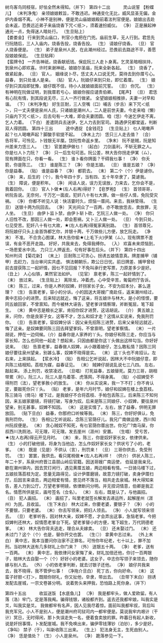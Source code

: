 <!-- { "loadSidebar": true } -->
 树鸟客鸟同枝宿，好怯全然未得知。（并下） 
第四十二出　　　灵山说誓 
【粉蝶儿】
（末判净鬼） 亲领娘娘敕旨，不敢违迟。神通变化无比，威风显圣无偏，金炉内香烟不离。 
 小神不是别神，便是灵山庙娘娘殿前着法判官便是。娘娘出去赴会未返，恐畏远近弟子来庙烧香下咒＜纸＞，须着速扮威仪。 
（净） 正是展起神通光一点，免得迷人暗处行。 
（生旦贴上）  
【娄娄金】
 行来到灵山庙口，判官小鬼把在门兜。庙前生草，无人行到。君恁先行阮随后，三人入庙内，烧香告投，烧香告投。 
（生） 请娘仔烧香。 
（旦） 官人烧香便是。 
（生） 弟子是泉州人民，在此潮州经过。恐畏前去路途不平，善愿投娘娘保庇。 
（生旦贴拜）  
【蛮牌令】
 一齐告神祇，烧香献纸钱。保庇阮三人走卜身离。乞灵圣暗相扶持，到泉州心即欢喜。许时来谢神祇，娘娘尔圣庙，阮来全新各起。 
（生） 烧香了，做紧起身。 
（旦） 官人， 
 姻缘说卜尽，恁丈夫人口说无凭，莫待去到你厝亏心。 
 益春， 
 到只处谁人是亲。 
（贴） 官人，阮娘仔来到只处，即忆着厝。 
（生） 娘仔到只其段即犹豫，娘仔既不信，待小人就娘娘面前咒誓。 
（旦） 你咒。 
（生） 有神明在阮做证明，到我厝若亏心，娘娘你报应谴责伯卿。 
【尾声】
（旦） 君恁有心阮有情，到其段说无尽，三人一齐行做紧。 
 全望娘娘相推排，夫妻一对早和谐。 
（下）（末判净鬼） 好生叵耐，三人空嘴（口）哺舌（步舌）来下咒＜纸＞，只一丈夫便是泉州人氏，只诸娘是潮州人，二人是前世夫妻。今走来咱（懒）只庙内下咒＜纸＞，后去句有一大难，即会夫妻团圆。咱（恁）今迷乞伊走不离，乞人力着。 
（下白） 差遣阴兵去迷伊，乞人力去到官司。 
 路遇伊兄都堂返，判断双人得团圆。 
第四十三出　　　途中遇捉 
【金钱花】
（生旦贴上） 乜人喝噉声起？乜人喝噉声起？脚酸手软提不起。 
（净末上力） 恁只三人走去值？ 
（合） 告将军，可怜见，卜钱银无半厘。饶阮性命返乡里。 
（净末） 阮不是贼，阮是知州差来力恁三人。 
（生） 官差跪伊做乜！ 
（起白） 刀剑虽利，不斩无罪之人。你是乜人卜力阮？ 
（净） 只一后生句可恶。阮公差，林大告你拐走伊某（ㄙ），现有牌面在只，你看一看。 
（生） 谁卜看你牌面？干碍我乜事！ 
（净） 你夭箭，你是陈三。 
（生） 谁是陈三？ 
（净） 你是五娘。 
（旦） 谁是五娘？ 
（净） 你是益春。 
（贴） 谁是益春？ 
（净） 都箭去。 
（末） 第二个（个）伊是谑你。 
（净） 来，后生的（个），我今年四十岁，当有四、五十年皁隶了，莫谑我。 
（生） 障说，便是积年。 
（净） 闲话人说，误力无误放，力来去，乞你会不是，我着回你。 
（旦） 官人卜做★(左人右再)得好？ 
【皂罗袍】
（生） 首领哥哥，听阮告说。无奈何，千万乞一面皮。犯奸八十有乜大罪。做一些仔人情，免阮受灾祸。 
（净） 你都不听见人说：快活霎时久，烦恼一厝间。来去，我袂管得。 
（生旦） 送银十两为阮回去。 
（净） 天光间众了一百两，亦不敢放恁去，卖放罪，无人坐。 
（生旦） 由伊卜监卜禁，由伊卜斩卜砍，乞阮三人做一处。 
（净） 你只人旧性不改，那因三人做一处，即会惹祸，又卜三人做一处。 
（旦） 今到只处，乜见受苦。犯奸八十有乜大故，★(左人右再)得冤家离别路。 
（生） 首领尊兄，将阮娘仔只头上金首饰都乞你，并银十两，千万做些儿方便，放乞阮走。 
（净末） 不准。 
 不合贪心图谋，林大告你偷★(上毛下火)伊某（ㄙ）。现有牌票不差误，有金不恶开走路。 
 好好，共我来去，免得我缚你。 
（入） 欢喜未来烦恼到，一场恩爱水中流。 
 力只三人押返去，句有好事在后头。（并下） 
第四十四出　　　知州判词 
【菊花新】
（末上） 叵耐陈三可贪心，拐诱五娘情意真。牌差捕甲（铺甲）去赶力，当台审问实共虚。 
 惧法朝朝乐，欺公日日忧。前日牌差、捕甲曾经前去提获陈三一起奸情，因乜不见回报？不免叫承行吏写票，力原差多少是好。 
（丑上） 人心似铁，果然官法如炉。 
（见官） 禀老爹，陈三一起奸情到了。 
（末） 放过来。 
（生旦贴上） 离除龙，冲着虎。心中受辛苦，匍匐府厅告诉。 
（末） 陈三，过来，你是人养的奴婢，奸拐家长子女，不安为奴本分，甚么道理？ 
（生） 告禀老爹，容小的分诉。小的因送大哥嫂广南赴任，返来潮州经过，黄中志招小的进赘。后来轻远就近，悔了这亲，将五娘许与林大，是小的怪恨，要同五娘回家，不曾禀知。而今被林大诬告，望老爹详情察理，斧断冤屈，笔下超生。 
（末） 黄中志是粮长之家，肯招你奴才进赘，这话胡说。 
（介） 黄五娘上来，问你，你是良家子女，这等不才，怎么和奴才走？这情从实说来，免我刑罚你。 
（旦） 告禀老爹，容奴婢分诉：因父亲先招陈三进赘，后来父亲轻远就近，悔了这亲。是奴婢要同陈三回去拜望爹妈，不曾禀明，望老爹察情。 
（末） 一片胡说，押在一边伺候。（介）益春你是人家养的丫头。你娘仔和陈三走，你应当与家长知，怎么也同他一起走？想起来，只因由都是你这丫头做出这样勾当。你好好说来。 
（贴） 告禀老爹，益春做人奴婢，从小跟着娘仔，怎么敢私情？因陈三同娘仔要往泉州望亲，别甚么事，奴婢不晓得是实。 
（末） 这丫头也不肯招认。左右来，上来挟起。 
【浆水冷】
（贴） 告相公乞听说起，因林大不中阮娘仔意，即共陈三结相知。荔枝为媒，益春证见。 
（末） 贼婢仔胡说乱说七三八四。 
 左右，敲起来。 
 添上刑罚，收禁凌迟。 
（旦唱） 打死益春，五娘替死。莫力三哥，胡相带累（利）。阮三人，阮三人是鸟着答、虎落网，不得身离。 
（贴） 小奴婢受不得刑罚（法），望老爹赦小的放生。 
（末） 你从实说来，我一下不打；你不肯认定，要敲死你只丫头。 
（贴） 老爹，是年六月时节，娘仔和奴婢在楼上食荔枝。陈三骑马（倚马）楼下过，是我娘仔不合将荔枝、手帕包丢陈三。后来陈三不知何因，来五娘家磨镜，将镜打破，写身为奴。后来是陈三同娘仔、小奴婢，要往泉州望亲，别无甚事，奴婢不知因。 
（末） 这是实情了。左右，放了益春，供明无罪放回。 
（贴下旦白） 益春，你那府口听候等我。 
（末） 陈三，你好好俱认，免我刑罚你。 
（生） 告相公乞听说起，念陈三官荫仔儿。我兄广南做运使，西川知州阮叔便是。 
（末） 贪心贼奴不知死，有乜官荫你厝出世。你兄广?南马屎，你叔西川洗厕池。可无理，可无理。发去崖州（涯州）安置。 
（生唱） 受亏苦，★(左人右再)得云开见月时。 
（末） 来，陈三，你是奴奸家长女，依律供来。 
（生） 小的打破他镜，将身为当他边，怎么作奴奸家长女？供状亏了小的，老爹。 
（末） 既是（见是）不供认（言），刑罚来！ 
（旦） 三哥你供去，免受刑罚。 
（生） 罢罢，我供去。看只尾梢做★(左人右再)样！ 
（供介） 供状人陈三，年二十岁，系泉州府晋江县朋山岭后官籍。因送哥嫂广南运使， 伯延是我亲兄。歇在潮州驿内，因去赏灯闲行，遇见黄厝五娘，两边相看有情。一日骑马楼下过，五娘掞落荔枝为定。思量无路得见，设计伊厝磨镜，故意力镜打破，卖身伊厝扫厅。后因言来语去，两边相爱有情，思见终不落当，相共走去泉城。林大得知来告，差人力到公厅。万望老爹明镜，依律断问分明。并无捏词情意，伯卿是我正名。情愿所供是实，画号签名（佥名）。 
（末） 左右，既是认了，与他画招。 
（丑） 犯人画招。 
（末） 画招了，叫里老就签长解发去递运所，起解崖州（涯州）为民。且收监。 
（生下末白） 林大过来，你要老婆，要银子？ 
（净） 小的不要银，只要老婆。 
（末） 你去写领来，把妇人领去。 
（净） 小人就写领来领去。 
（旦） 老爹听告，因对林大亲，奴婢不愿，才会弄出这事，急恼老爹。今把奴婢判还林大，奴情愿老爹台下死。望老爹替小的方便，笔下超生，万代阴德老爹。 
（末） 林大告你背夫逃走，理合从夫嫁卖。 
（旦） 还未娶过门。 
（末） 还未过门？这个（个）也是，替你开交也罢。 
（生◎） 拿黄中志过来。 
（外上末白） 黄中志，我本当要问你治家不正罪名，可怜你年纪老，七十以上，罪不加刑。当初林大送有几多财礼上你门来？ 
（外） 送银五十两。 
（净） 老爹，送有一百两。 
（末） 黄中志，我依律问女家悔了亲，财礼加倍还他，你讨一百两银子，赔林大去自娶一个（个）好好小的老婆。这女子，中志你写领子来领去，随你嫁与别人去。 
（外） 小的依老爹判断，就去讨银子还他。 
（净） 娘仔共我来去，我不晓得，我不管伊乜事！ 
（净拖介旦白） 死丁古，你向好命。 
（末） 这蛮子好胆＜打＞，既赔你财礼，你又扯他，皁隶，带出去。 
（丑带下末白） 拐诱发配去崖城，一宗文卷甚分明。 
 说着势头来押我，恐怕路上死你身。（并下） 

第四十五出　　　收监送饭 
【水底鱼儿】
（净） 我是都牢头，做人爱欧留。有人落（洛）牢门，定是落我阄。骗得钱银，诸般都齐到。返去还我都牢娘，叫我实是爻，叫我实是爻。 
 我做都牢有名声，因人见我尽着惊。面前叫我都牢叔，背后叫我充军兄。小人不是别人，便是潮州府司狱司内一都牢便是。莫说我牢内艰计（干计）冥日，无时得闲，那卜失误走失一名，便着食卖放的罪。昨暮日有起人新收，说是奸拐事情，卜发配崖城。我不免唤出来，骗伊零钱薄钞（泊钞），多少是好。 
（净叫） 禁子（于），叫新收陈三出来。 
（生上） 犯法身无主，生死由别人。 
（净） 恁是值处？ 
（生） 小人是泉州。 
（净） 跪落参见一下。 
